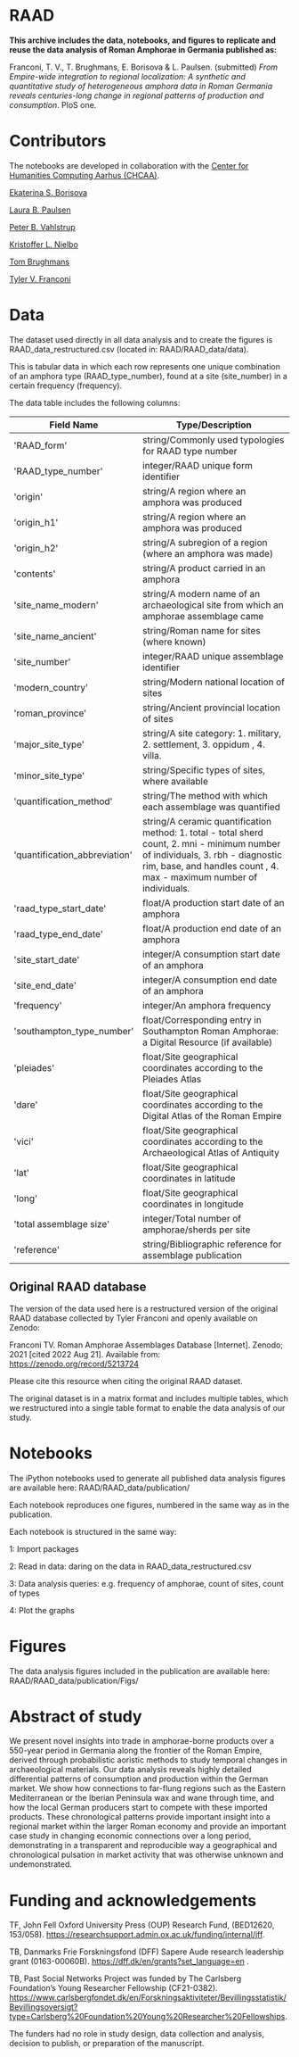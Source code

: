 # RAAD

<b>This archive includes the data, notebooks, and figures to replicate and reuse the data analysis of Roman Amphorae in Germania published as:</b>

Franconi, T. V., T. Brughmans, E. Borisova & L. Paulsen. (submitted) *From Empire-wide integration to regional localization: A synthetic and quantitative study of heterogeneous amphora data in Roman Germania reveals centuries-long change in regional patterns of production and consumption*. PloS one.

# Contributors

The notebooks are developed in collaboration with the [Center for Humanities Computing Aarhus (CHCAA)](https://chcaa.io/#/).

[Ekaterina S. Borisova](https://github.com/esborisova)

[Laura B. Paulsen](https://github.com/laurabpaulsen)

[Peter B. Vahlstrup](https://pure.au.dk/portal/en/persons/peter-bjerregaard-vahlstrup(63997fd6-cf3c-4d7e-895a-7cfbd145f22e).html)

[Kristoffer L. Nielbo](https://pure.au.dk/portal/en/persons/kristoffer-laigaard-nielbo(aef8887c-d4e9-4270-9031-1a15553f5590).html)

[Tom Brughmans](https://pure.au.dk/portal/en/persons/tom-brughmans(78c7314a-9485-4e14-b207-0e836aea5e01).html)

[Tyler V. Franconi](https://www.brown.edu/academics/archaeology/people/franconi)

# Data

The dataset used directly in all data analysis and to create the figures is RAAD_data_restructured.csv (located in: RAAD/RAAD_data/data).

This is tabular data in which each row represents one unique combination of an amphora type (RAAD_type_number), found at a site (site_number) in a certain frequency (frequency).

The data table includes the following columns:

|**Field Name**                |      **Type/Description**                                                                      |
| ---------------------------- | ---------------------------------------------------------------------------------------------- |
|'RAAD_form'	               |   string/Commonly used typologies for RAAD type number                                         |
|'RAAD_type_number'            |   integer/RAAD unique form identifier                                                          |
|'origin'               	   |   string/A region where an amphora was produced                                                |
|'origin_h1'	               |   string/A region where an amphora was produced                                                |
|'origin_h2'	               |   string/A subregion of a region (where an amphora was made)                                   |
|'contents'	                   |   string/A product carried in an amphora                                                       |
|'site_name_modern'	           |   string/A modern name of an archaeological site from which an amphorae assemblage came        |
|'site_name_ancient' 	       |   string/Roman name for sites (where known)                                                    |
|'site_number'                 |   integer/RAAD unique assemblage identifier                                                    |
|'modern_country'              |   string/Modern national location of sites                                                     |
|'roman_province'              |   string/Ancient provincial location of sites                                                  |
|'major_site_type'	           |   string/A site category: 1. military,  2. settlement, 3. oppidum , 4. villa.                                                            |
|'minor_site_type'             |   string/Specific types of sites, where available                                              |
|'quantification_method'       |   string/The method with which each assemblage was quantified                                  |
|'quantification_abbreviation' |   string/A ceramic quantification method: 1. total - total sherd count, 2. mni - minimum number of individuals, 3. rbh - diagnostic rim, base, and handles count ,  4. max - maximum number of individuals.              |
|'raad_type_start_date'        |   float/A production start date of an amphora                                                  |
|'raad_type_end_date'	       |   float/A production end date of an amphora                                                    |
|'site_start_date'	           |   integer/A consumption start date of an amphora                                               |
|'site_end_date'	           |   integer/A consumption end date of an amphora                                                 |
|'frequency'                   |   integer/An amphora frequency                                                                 |
|'southampton_type_number'     |   float/Corresponding entry in Southampton Roman Amphorae: a Digital Resource (if available)   |
|'pleiades'	                   |   float/Site geographical coordinates according to the Pleiades Atlas                          |
|'dare'    	                   |   float/Site geographical coordinates according to the Digital Atlas of the Roman Empire       |
|'vici'	                       |   float/Site geographical coordinates according to the Archaeological Atlas of Antiquity       |
|'lat'  	                   |   float/Site geographical coordinates in latitude                                              |
|'long'   	                   |   float/Site geographical coordinates in longitude                                             |
|'total assemblage size'       |   integer/Total number of amphorae/sherds per site                                             |
|'reference'	               |   string/Bibliographic reference for assemblage publication                                    |


## Original RAAD database

The version of the data used here is a restructured version of the original RAAD database collected by Tyler Franconi and openly available on Zenodo:

Franconi TV. Roman Amphorae Assemblages Database [Internet]. Zenodo; 2021 [cited 2022 Aug 21]. Available from: https://zenodo.org/record/5213724

Please cite this resource when citing the original RAAD dataset.

The original dataset is in a matrix format and includes multiple tables, which we restructured into a single table format to enable the data analysis of our study.


# Notebooks

The iPython notebooks used to generate all published data analysis figures are available here: 
RAAD/RAAD_data/publication/

Each notebook reproduces one figures, numbered in the same way as in the publication.

Each notebook is structured in the same way:

1: Import packages

2: Read in data: daring on the data in RAAD_data_restructured.csv

3: Data analysis queries: e.g. frequency of amphorae, count of sites, count of types

4: Plot the graphs

# Figures

The data analysis figures included in the publication are available here: 
RAAD/RAAD_data/publication/Figs/

# Abstract of study

We present novel insights into trade in amphorae-borne products over a 550-year period in Germania along the frontier of the Roman Empire, derived through probabilistic aoristic methods to study temporal changes in archaeological materials. Our data analysis reveals highly detailed differential patterns of consumption and production within the German market. We show how connections to far-flung regions such as the Eastern Mediterranean or the Iberian Peninsula wax and wane through time, and how the local German producers start to compete with these imported products. These chronological patterns provide important insight into a regional market within the larger Roman economy and provide an important case study in changing economic connections over a long period, demonstrating in a transparent and reproducible way a geographical and chronological pulsation in market activity that was otherwise unknown and undemonstrated.

# Funding and acknowledgements

TF, John Fell Oxford University Press (OUP) Research Fund, (BED12620, 153/058). https://researchsupport.admin.ox.ac.uk/funding/internal/jff.

TB, Danmarks Frie Forskningsfond (DFF) Sapere Aude research leadership grant (0163-00060B). https://dff.dk/en/grants?set_language=en .

TB, Past Social Networks Project was funded by The Carlsberg Foundation’s Young Researcher Fellowship (CF21-0382). https://www.carlsbergfondet.dk/en/Forskningsaktiviteter/Bevillingsstatistik/Bevillingsoversigt?type=Carlsberg%20Foundation%20Young%20Researcher%20Fellowships.

The funders had no role in study design, data collection and analysis, decision to publish, or preparation of the manuscript.
